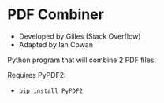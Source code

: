 PDF Combiner
============
- Developed by Gilles (Stack Overflow)
- Adapted by Ian Cowan

Python program that will combine 2 PDF files.

Requires PyPDF2:
- `pip install PyPDF2`
